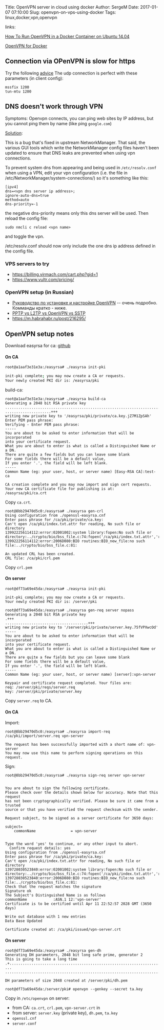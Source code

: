 Title: OpenVPN server in cloud using docker
Author: SergeM
Date: 2017-01-07 07:10:00
Slug: openvpn-on-vps-using-docker
Tags: linux,docker,vpn,openvpn


links:

[How To Run OpenVPN in a Docker Container on Ubuntu 14.04 ](https://www.digitalocean.com/community/tutorials/how-to-run-openvpn-in-a-docker-container-on-ubuntu-14-04)

[OpenVPN for Docker](https://github.com/kylemanna/docker-openvpn)


## Connection via OPenVPN is slow for https
Try the following [advice](https://forums.openvpn.net/viewtopic.php?t=21857)
The udp connection is perfect with these parameters (in client config):
```
mssfix 1200
tun-mtu 1200
```

## DNS doesn't work through VPN
Symptoms: Openvpn connects, you can ping web sites by IP address, but you cannot ping them by name (like ping `google.com`)

[Solution](https://bugs.launchpad.net/ubuntu/+source/openvpn/+bug/1211110):

This is a bug that's fixed in upstream NetworkManager. That said, the various GUI tools which write the NetworkManager config files haven't been updated to ensure that DNS leaks are prevented when using vpn connections.

To prevent system dns from appearing and being used in `/etc/resolv.conf` when using a VPN, edit your vpn configuration (i.e. the file in /etc/NetworkManager/system-connections/<vpn name>) so it's something like this:

```
[ipv4]
dns=<vpn dns server ip address>;
ignore-auto-dns=true
method=auto
dns-priority=-1
```

the negative dns-priority means only this dns server will be used.
Then reload the config file:
```
sudo nmcli c reload <vpn name>
```

and toggle the vpn.

/etc/resolv.conf should now only include the one dns ip address defined in the config file.



### VPS servers to try
* https://billing.virmach.com/cart.php?gid=1
* https://www.vultr.com/pricing/


### OpenVPN setup (in Russian)
* [Руководство по установке и настройке OpenVPN](https://habrahabr.ru/post/233971/) -- очень подробно. Комманды кратко - ниже.
* [PPTP vs L2TP vs OpenVPN vs SSTP](https://habrahabr.ru/post/191874/)
* https://m.habrahabr.ru/post/216295/


## OpenVPN setup notes

Download easyrsa for ca:
[github](https://github.com/OpenVPN/easy-rsa/releases)

#### On CA
```sh
root@a1aaf3e31e3a:/easyrsa# ./easyrsa init-pki

init-pki complete; you may now create a CA or requests.
Your newly created PKI dir is: /easyrsa/pki

```
build-ca:
```
root@a1aaf3e31e3a:/easyrsa# ./easyrsa build-ca
Generating a 2048 bit RSA private key
........................................................................................................................................................+++
.....................+++
writing new private key to '/easyrsa/pki/private/ca.key.jZ7M1ZpSAh'
Enter PEM pass phrase:
Verifying - Enter PEM pass phrase:
-----
You are about to be asked to enter information that will be incorporated
into your certificate request.
What you are about to enter is what is called a Distinguished Name or a DN.
There are quite a few fields but you can leave some blank
For some fields there will be a default value,
If you enter '.', the field will be left blank.
-----
Common Name (eg: your user, host, or server name) [Easy-RSA CA]:test-ca

CA creation complete and you may now import and sign cert requests.
Your new CA certificate file for publishing is at:
/easyrsa/pki/ca.crt

```

Copy `ca.crt`.

```shell
root@8bb29470d5c0:/easyrsa# ./easyrsa gen-crl
Using configuration from ./openssl-easyrsa.cnf
Enter pass phrase for /ca/pki/private/ca.key:
Can't open /ca/pki/index.txt.attr for reading, No such file or directory
139922256114112:error:02001002:system library:fopen:No such file or directory:../crypto/bio/bss_file.c:74:fopen('/ca/pki/index.txt.attr','r')
139922256114112:error:2006D080:BIO routines:BIO_new_file:no such file:../crypto/bio/bss_file.c:81:

An updated CRL has been created.
CRL file: /ca/pki/crl.pem

```

Copy `crl.pem`


#### On server
```
root@df73a69e45da:/easyrsa# ./easyrsa init-pki

init-pki complete; you may now create a CA or requests.
Your newly created PKI dir is: /server/pki

root@df73a69e45da:/easyrsa# ./easyrsa gen-req server nopass
Generating a 2048 bit RSA private key
.+++
......................................+++
writing new private key to '/server/pki/private/server.key.75fVPXwcOd'
-----
You are about to be asked to enter information that will be incorporated
into your certificate request.
What you are about to enter is what is called a Distinguished Name or a DN.
There are quite a few fields but you can leave some blank
For some fields there will be a default value,
If you enter '.', the field will be left blank.
-----
Common Name (eg: your user, host, or server name) [server]:vpn-server

Keypair and certificate request completed. Your files are:
req: /server/pki/reqs/server.req
key: /server/pki/private/server.key

```

Copy `server.req` to CA.

#### On CA
Import:
```
root@8bb29470d5c0:/easyrsa# ./easyrsa import-req /ca/pki/import/server.req vpn-server

The request has been successfully imported with a short name of: vpn-server
You may now use this name to perform signing operations on this request.

```
Sign:
```
root@8bb29470d5c0:/easyrsa# ./easyrsa sign-req server vpn-server


You are about to sign the following certificate.
Please check over the details shown below for accuracy. Note that this request
has not been cryptographically verified. Please be sure it came from a trusted
source or that you have verified the request checksum with the sender.

Request subject, to be signed as a server certificate for 3650 days:

subject=
    commonName                = vpn-server


Type the word 'yes' to continue, or any other input to abort.
  Confirm request details: yes
Using configuration from ./openssl-easyrsa.cnf
Enter pass phrase for /ca/pki/private/ca.key:
Can't open /ca/pki/index.txt.attr for reading, No such file or directory
139728030523840:error:02001002:system library:fopen:No such file or directory:../crypto/bio/bss_file.c:74:fopen('/ca/pki/index.txt.attr','r')
139728030523840:error:2006D080:BIO routines:BIO_new_file:no such file:../crypto/bio/bss_file.c:81:
Check that the request matches the signature
Signature ok
The Subject's Distinguished Name is as follows
commonName            :ASN.1 12:'vpn-server'
Certificate is to be certified until Apr 11 22:52:57 2028 GMT (3650 days)

Write out database with 1 new entries
Data Base Updated

Certificate created at: /ca/pki/issued/vpn-server.crt
```

#### On server


```
root@df73a69e45da:/easyrsa# ./easyrsa gen-dh
Generating DH parameters, 2048 bit long safe prime, generator 2
This is going to take a long time
.+...............................................................................................................................
...
......................................................................................................++*++*

DH parameters of size 2048 created at /server/pki/dh.pem

```

```
root@df73a69e45da:/server/pki# openvpn --genkey --secret ta.key
```

Copy in `/etc/openvpn` on server:
* from CA: `ca.crt`, `crl.pem`,  `vpn-server.crt` in  
* from server: `server.key` (private key), `dh.pem`, `ta.key`
* `openssl.cnf`
* `server.conf`
